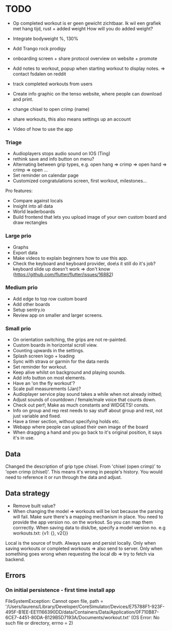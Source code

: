 # TODO
- Op completed workout is er geen gewicht zichtbaar. Ik wil een grafiek met hang tijd, rust + added weight
  How will you do added weight?
   
- Integrate bodyweight %, 130%

- Add Trango rock prodigy


- onboarding screen + share protocol overview on website + promote
- Add notes to workout, popup when starting workout to display notes. => contact fsdalen on reddit




- track completed workouts from users
- Create info graphic on the tenso website, where people can download and print.
- change chisel to open crimp (name)

- share workouts, this also means settings up an account
- Video of how to use the app


### Triage
- Audioplayers stops audio sound on IOS (Ting)
- rethink save and info button on menu?
- Alternating between grip types, e.g. open hang => crimp => open hand => crimp => open ...
- Set reminder on calendar page
- Customized congratulations screen, first workout, milestones...

Pro features:
- Compare against locals
- Insight into all data
- World leaderboards
- Build frontend that lets you upload image of your own custom board and draw rectangles

### Large prio
- Graphs
- Export data
- Make videos to explain beginners how to use this app.
- Check the keyboard and keyboard provider, doe\s it still do it's job?
  keyboard slide up doesn't work => don't know (https://github.com/flutter/flutter/issues/16882)

### Medium prio
- Add edge to top row custom board
- Add other boards
- Setup sentry.io
- Review app on smaller and larger screens.

### Small prio
- On orientation switching, the grips are not re-painted.
- Custom boards in horizontal scroll view.
- Counting upwards in the settings.
- Splash screen logo + loading
- Sync with strava or garmin for the data nerds
- Set reminder for workout.
- Keep alive whilst on background and playing sounds.
- Add info button on most elements.
- Have an 'on the fly workout'?
- Scale pull measurements (Jan)? 
- Audioplayer service play sound takes a while when not already initted;
- Adjust sounds of countdown / female/male voice that counts down.
- Check out perf; Make as much constants and WIDGETS! consts.
- Info on group and rep rest needs to say stuff about group and rest, not just 
  variable and fixed.
- Have a timer section, without specifying holds etc.
- Webapp where people can upload their own image of the board
- When dragging a hand and you go back to it's original position, it says it's in use.
    
## Data

Changed the description of grip type chisel.
From 'chisel (open crimp)' to 'open crimp (chisel)'.
This means it's wrong in people's history.
You would need to reference it or run through the data and adjust.    

## Data strategy
- Remove built value?
- When changing the model => workouts will be lost because the parsing will fail. Make sure there's a mapping mechanism in place.
  You need to provide the app version no. on the workout. So you can map them corrrectly.
  When saving data to disk/be, specify a model version no. e.g workouts.txt:
    {v1: {}, v2{}}

Local is the source of truth.
Always save and persist locally.
Only when saving workouts or completed workouts => also send to server.
Only when something goes wrong when requesting the local db => try to fetch via backend.
  
## Errors
### On initial persistence - first time install app
FileSystemException: Cannot open file, path = '/Users/laurens/Library/Developer/CoreSimulator/Devices/E75788F1-923F-495F-B1EE-EE11166390DD/data/Containers/Data/Application/0F710B87-6CE7-4451-80DA-B129B5D7193A/Documents/workout.txt' (OS Error: No such file or directory, errno = 2)